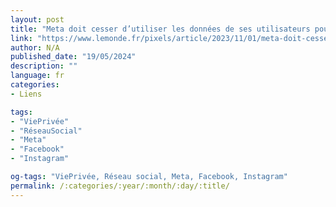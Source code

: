 ```yaml
---
layout: post
title: "Meta doit cesser d’utiliser les données de ses utilisateurs pour de la publicité ciblée, ordonne le régulateur européen"
link: "https://www.lemonde.fr/pixels/article/2023/11/01/meta-doit-cesser-d-utiliser-les-donnees-de-ses-utilisateurs-pour-de-la-publicite-ciblee-ordonne-le-regulateur-europeen_6197709_4408996.html"
author: N/A
published_date: "19/05/2024"
description: ""
language: fr
categories:
- Liens

tags:
- "ViePrivée"
- "RéseauSocial"
- "Meta"
- "Facebook"
- "Instagram"

og-tags: "ViePrivée, Réseau social, Meta, Facebook, Instagram"
permalink: /:categories/:year/:month/:day/:title/
---
```

